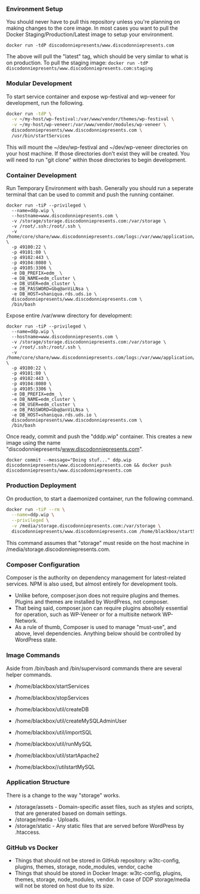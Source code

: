### Environment Setup
You should never have to pull this repository unless you're planning on making changes to the core image.
In most cases you want to pull the Docker Staging/Production/Latest image to setup your environment.

`docker run -tdP discodonniepresents/www.discodonniepresents.com`

The above will pull the "latest" tag, which should be very similar to what is on production. To pull the staging image:
`docker run -tdP discodonniepresents/www.discodonniepresents.com:staging`

### Modular Development
To start service container and expose wp-festival and wp-veneer for development, run the following.

```sh
docker run -tdP \
  -v ~/my-host/wp-festival:/var/www/vendor/themes/wp-festival \
  -v ~/my-host/wp-veneer:/var/www/vendor/modules/wp-veneer \
  discodonniepresents/www.discodonniepresents.com \
  /usr/bin/startServices
```

This will mount the ~/dev/wp-festival and ~/dev/wp-veneer directories on your host machine.
If those directories don't exist they will be created.
You will need to run "git clone" within those directories to begin development.

### Container Development

Run Temporary Environment with bash. Generally you should run a seperate terminal that can be used to commit and push the running container.
```
docker run -tiP --privileged \
  --name=ddp.wip \
  --hostname=www.discodonniepresents.com \
  -v /storage/storage.discodonniepresents.com:/var/storage \
  -v /root/.ssh:/root/.ssh \
  -v /home/core/share/www.discodonniepresents.com/logs:/var/www/application/logs \
  -p 49100:22 \
  -p 49101:80 \
  -p 49102:443 \
  -p 49104:8080 \
  -p 49105:3306 \
  -e DB_PREFIX=edm_ \
  -e DB_NAME=edm_cluster \
  -e DB_USER=edm_cluster \
  -e DB_PASSWORD=Gbq@anViLNsa \
  -e DB_HOST=shaniqua.rds.uds.io \
  discodonniepresents/www.discodonniepresents.com \
  /bin/bash
```

Expose entire /var/www directory for development:

```
docker run -tiP --privileged \
  --name=ddp.wip \
  --hostname=www.discodonniepresents.com \
  -v /storage/storage.discodonniepresents.com:/var/storage \
  -v /root/.ssh:/root/.ssh \
  -v /home/core/share/www.discodonniepresents.com/logs:/var/www/application/logs \
  -p 49100:22 \
  -p 49101:80 \
  -p 49102:443 \
  -p 49104:8080 \
  -p 49105:3306 \
  -e DB_PREFIX=edm_ \
  -e DB_NAME=edm_cluster \
  -e DB_USER=edm_cluster \
  -e DB_PASSWORD=Gbq@anViLNsa \
  -e DB_HOST=shaniqua.rds.uds.io \
  discodonniepresents/www.discodonniepresents.com \
  /bin/bash
```

Once ready, commit and push the "dddp.wip" container. This creates a new image using the name "discodonniepresents/www.discodonniepresents.com".
```
docker commit --message="Doing stuf..." ddp.wip discodonniepresents/www.discodonniepresents.com && docker push discodonniepresents/www.discodonniepresents.com
```

### Production Deployment
On production, to start a daemonized container, run the following command.

```bash
docker run -tiP --rm \
  --name=ddp.wip \
  --privileged \
  -v /media/storage.discodonniepresents.com:/var/storage \
  discodonniepresents/www.discodonniepresents.com /home/blackbox/startServices
```

This command assumes that "storage" must reside on the host machine in /media/storage.discodonniepresents.com.

### Composer Configuration
Composer is the authority on dependency management for latest-related services. NPM is also used, but almost entirely for development tools.

* Unlike before, composer.json does not require plugins and themes. Plugins and themes are installed by WordPress, not composer.
* That being said, composer.json can require plugins absoltely essential for operation, such as WP-Veneer or for a multisite network WP-Network.
* As a rule of thumb, Composer is used to manage "must-use", and above, level dependencies. Anything below should be controlled by WordPress state.

### Image Commands
Aside from /bin/bash and /bin/supervisord commands there are several helper commands.

* /home/blackbox/startServices
* /home/blackbox/stopServices

* /home/blackbox/util/createDB
* /home/blackbox/util/createMySQLAdminUser
* /home/blackbox/util/importSQL
* /home/blackbox/util/runMySQL
* /home/blackbox/util/startApache2
* /home/blackbox//utilstartMySQL

### Application Structure
There is a change to the way "storage" works.

* /storage/assets - Domain-specific asset files, such as styles and scripts, that are generated based on domain settings.
* /storage/media  - Uploads.
* /storage/static - Any static files that are served before WordPress by .htaccess.

### GitHub vs Docker

* Things that should not be stored in GitHub repository: w3tc-config, plugins, themes, storage, node_modules, vendor, cache
* Things that should be stored in Docker Image: w3tc-config, plugins, themes, storage, node_modules, vendor. In case of DDP storage/media will not be stored on host due to its size.
